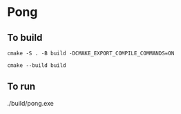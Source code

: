 # Pong
## To build
`cmake -S . -B build -DCMAKE_EXPORT_COMPILE_COMMANDS=ON`

`cmake --build build`

## To run
./build/pong.exe
